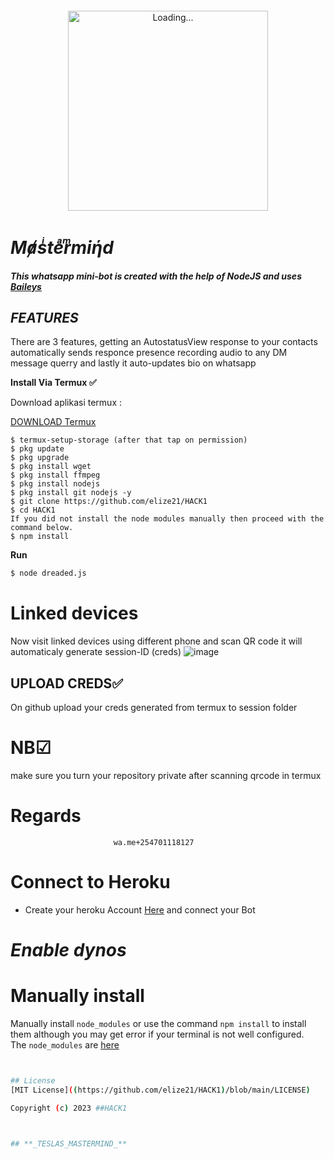 <h4></h4>
<p align="center">
<img src="./database/kaveesha.gif" alt="Loading..." width="320"/>








# _Mⱥsͥteͣrͫmiήd_

***This whatsapp mini-bot is created with the help of NodeJS and uses [Baileys](https://github.com/whiskeysockets/baileys)***

## *FEATURES*
There are 3 features, getting an AutostatusView response to your contacts automatically sends responce presence recording audio to any DM message querry and lastly it auto-updates bio on whatsapp



**Install Via Termux ✅**

Download aplikasi termux  :

[DOWNLOAD Termux](https://f-droid.org/en/packages/com.termux/)


```
$ termux-setup-storage (after that tap on permission)
$ pkg update
$ pkg upgrade
$ pkg install wget
$ pkg install ffmpeg
$ pkg install nodejs
$ pkg install git nodejs -y
$ git clone https://github.com/elize21/HACK1
$ cd HACK1
If you did not install the node modules manually then proceed with the command below.
$ npm install
```

**Run**
```bash
$ node dreaded.js
```
# Linked devices

Now visit linked devices using different phone and scan QR code
it will automaticaly generate session-ID (creds)
![image](https://github.com/elize21/HACK1/assets/106829163/ad4f105d-4271-46ab-8bdf-8adabd0660b2)
## UPLOAD CREDS✅
On github upload your creds generated from termux to session folder




# NB☑
make sure you turn your repository private after scanning qrcode in termux
# **Regards** 
                           wa.me+254701118127
# **Connect to Heroku**
- Create your heroku Account [Here](https://id.heroku.com/login) and connect your Bot
# _Enable dynos_


# Manually install
Manually install ```node_modules``` or use the command ```npm install``` to install them although you may get error if your terminal is not well configured.
<br>The ```node_modules``` are [here](https://drive.google.com/file/d/1xgRIwDVuTklxwdtsx933WfmzqtRxEsGV/view?usp=share_link)
```bash


## License
[MIT License]((https://github.com/elize21/HACK1)/blob/main/LICENSE)

Copyright (c) 2023 ##HACK1 



## **_TESLAS_MASTERMIND_**
